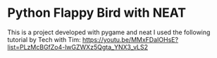 # Python Flappy Bird with NEAT

This is a project developed with pygame and neat
I used the following tutorial by Tech with Tim:
https://youtu.be/MMxFDaIOHsE?list=PLzMcBGfZo4-lwGZWXz5Qgta_YNX3_vLS2
